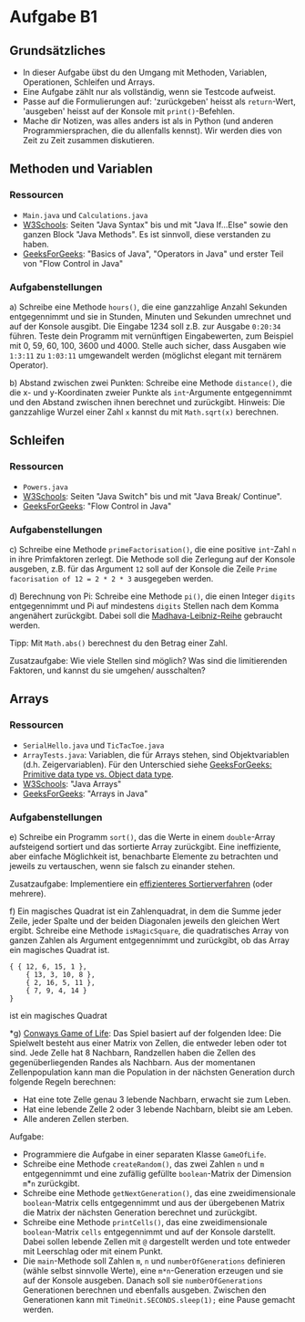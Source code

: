 # Aufgabe B1

## Grundsätzliches
- In dieser Aufgabe übst du den Umgang mit Methoden, Variablen, Operationen, Schleifen und Arrays.
- Eine Aufgabe zählt nur als vollständig, wenn sie Testcode aufweist.
- Passe auf die Formulierungen auf: 'zurückgeben' heisst als `return`-Wert, 'ausgeben' heisst auf der Konsole mit `print()`-Befehlen.
- Mache dir Notizen, was alles anders ist als in Python (und anderen Programmiersprachen, die du allenfalls kennst). Wir werden dies von Zeit zu Zeit zusammen diskutieren.

## Methoden und Variablen

### Ressourcen

- `Main.java` und `Calculations.java`
- [W3Schools](https://www.w3schools.com/java): Seiten "Java Syntax" bis und mit "Java If...Else" sowie den ganzen Block "Java Methods". Es ist sinnvoll, diese verstanden zu haben.
- [GeeksForGeeks](https://www.geeksforgeeks.org/java/): "Basics of Java", "Operators in Java" und erster Teil von "Flow Control in Java"

### Aufgabenstellungen

a) Schreibe eine Methode `hours()`, die eine ganzzahlige Anzahl Sekunden entgegennimmt und sie in Stunden, Minuten und Sekunden umrechnet und auf der Konsole ausgibt. Die Eingabe 1234 soll z.B. zur Ausgabe `0:20:34` führen. Teste dein Programm mit vernünftigen Eingabewerten, zum Beispiel mit 0, 59, 60, 100, 3600 und 4000. Stelle auch sicher, dass Ausgaben wie `1:3:11` zu `1:03:11` umgewandelt werden (möglichst elegant mit ternärem Operator).

b) Abstand zwischen zwei Punkten: Schreibe eine Methode `distance()`, die die x- und y-Koordinaten zweier Punkte als `int`-Argumente entgegennimmt und den Abstand zwischen ihnen berechnet und zurückgibt.
Hinweis: Die ganzzahlige Wurzel einer Zahl `x` kannst du mit `Math.sqrt(x)` berechnen.

## Schleifen

### Ressourcen

- `Powers.java`
- [W3Schools](https://www.w3schools.com/java): Seiten "Java Switch" bis und mit "Java Break/ Continue".
- [GeeksForGeeks](https://www.geeksforgeeks.org/java/): "Flow Control in Java"

### Aufgabenstellungen

c) Schreibe eine Methode `primeFactorisation()`, die eine positive `int`-Zahl `n` in ihre Primfaktoren zerlegt. Die Methode soll die Zerlegung auf der Konsole ausgeben, z.B. für das Argument `12` soll auf der Konsole die Zeile `Prime facorisation of 12 = 2 * 2 * 3` ausgegeben werden.

d) Berechnung von Pi:
Schreibe eine Methode `pi()`, die einen Integer `digits` entgegennimmt und Pi auf mindestens `digits` Stellen nach dem Komma angenähert zurückgibt. Dabei soll die [Madhava-Leibniz-Reihe](https://de.wikipedia.org/wiki/Leibniz-Reihe) gebraucht werden.

Tipp: Mit `Math.abs()` berechnest du den Betrag einer Zahl.

Zusatzaufgabe: Wie viele Stellen sind möglich? Was sind die limitierenden Faktoren, und kannst du sie umgehen/ ausschalten?

## Arrays

### Ressourcen

- `SerialHello.java` und `TicTacToe.java`
- `ArrayTests.java`: Variablen, die für Arrays stehen, sind Objektvariablen (d.h. Zeigervariablen). Für den Unterschied siehe [GeeksForGeeks: Primitive data type vs. Object data type](https://www.geeksforgeeks.org/primitive-data-type-vs-object-data-type-in-java-with-examples/).
- [W3Schools](https://www.w3schools.com/java): "Java Arrays"
- [GeeksForGeeks](https://www.geeksforgeeks.org/java/): "Arrays in Java"

### Aufgabenstellungen

e) Schreibe ein Programm `sort()`, das die Werte in einem `double`-Array aufsteigend sortiert und das sortierte Array zurückgibt. Eine ineffiziente, aber einfache Möglichkeit ist, benachbarte Elemente zu betrachten und jeweils zu vertauschen, wenn sie falsch zu einander stehen.

Zusatzaufgabe: Implementiere ein [effizienteres Sortierverfahren](https://www.toptal.com/developers/sorting-algorithms) (oder mehrere).

f) Ein magisches Quadrat ist ein Zahlenquadrat, in dem die Summe jeder Zeile, jeder Spalte und der beiden Diagonalen jeweils den gleichen Wert ergibt. Schreibe eine Methode `isMagicSquare`, die quadratisches Array von ganzen Zahlen als Argument entgegennimmt und zurückgibt, ob das Array ein magisches Quadrat ist.

```
{ { 12, 6, 15, 1 },
    { 13, 3, 10, 8 },
    { 2, 16, 5, 11 },
    { 7, 9, 4, 14 }
}
```
        
ist ein magisches Quadrat

*g) [Conways Game of Life](https://en.wikipedia.org/wiki/Conway's_Game_of_Life): Das Spiel basiert auf der folgenden Idee: Die Spielwelt besteht aus einer Matrix von Zellen, die entweder leben oder tot sind. Jede Zelle hat 8 Nachbarn, Randzellen haben die Zellen des gegenüberliegenden Randes als Nachbarn. Aus der momentanen Zellenpopulation kann man die Population in der nächsten Generation durch folgende Regeln berechnen:
   - Hat eine tote Zelle genau 3 lebende Nachbarn, erwacht sie zum Leben.
   - Hat eine lebende Zelle 2 oder 3 lebende Nachbarn, bleibt sie am Leben.
   - Alle anderen Zellen sterben.

Aufgabe:
   - Programmiere die Aufgabe in einer separaten Klasse `GameOfLife`.
   - Schreibe eine Methode `createRandom()`, das zwei Zahlen `n` und `m` entgegennimmt und eine zufällig gefüllte `boolean`-Matrix der Dimension `m`*`n` zurückgibt.
   - Schreibe eine Methode `getNextGeneration()`, das eine zweidimensionale `boolean`-Matrix cells entgegennimmt und aus der übergebenen Matrix die Matrix der nächsten Generation berechnet und zurückgibt.
   - Schreibe eine Methode `printCells()`, das eine zweidimensionale `boolean`-Matrix `cells` entgegennimmt und auf der Konsole darstellt. Dabei sollen lebende Zellen mit `@` dargestellt werden und tote entweder mit Leerschlag oder mit einem Punkt.
   - Die `main`-Methode soll Zahlen `m`, `n` und `numberOfGenerations` definieren (wähle selbst sinnvolle Werte), eine `m*n`-Generation erzeugen und sie auf der Konsole ausgeben. Danach soll sie `numberOfGenerations` Generationen berechnen und ebenfalls ausgeben. Zwischen den Generationen kann mit `TimeUnit.SECONDS.sleep(1);` eine Pause gemacht werden.